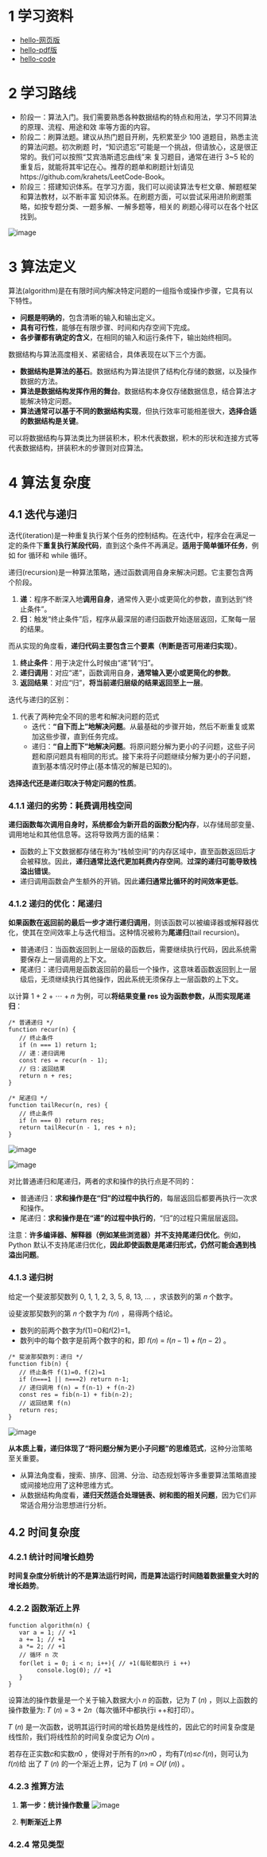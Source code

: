# 1 学习资料
- [hello-网页版](https://www.hello-algo.com/)
- [hello-pdf版](https://github.com/user-attachments/files/16831580/hello-algo-1.1.0-zh-javascript.pdf)
- [hello-code](https://github.com/krahets/hello-algo)

# 2 学习路线
- 阶段一：算法入门。我们需要熟悉各种数据结构的特点和用法，学习不同算法的原理、流程、用途和效 率等方面的内容。
- 阶段二：刷算法题。建议从热门题目开刷，先积累至少 100 道题目，熟悉主流的算法问题。初次刷题 时，“知识遗忘”可能是一个挑战，但请放心，这是很正常的。我们可以按照“艾宾浩斯遗忘曲线”来 复习题目，通常在进行 3~5 轮的重复后，就能将其牢记在心。推荐的题单和刷题计划请见https://github.com/krahets/LeetCode-Book。
- 阶段三：搭建知识体系。在学习方面，我们可以阅读算法专栏文章、解题框架和算法教材，以不断丰富 知识体系。在刷题方面，可以尝试采用进阶刷题策略，如按专题分类、一题多解、一解多题等，相关的 刷题心得可以在各个社区找到。

![image](https://github.com/user-attachments/assets/f6db3c05-208b-4b4a-a01e-4b11b4d28227)

# 3 算法定义
算法(algorithm)是在有限时间内解决特定问题的一组指令或操作步骤，它具有以下特性。
- **问题是明确的**，包含清晰的输入和输出定义。
- **具有可行性**，能够在有限步骤、时间和内存空间下完成。
- **各步骤都有确定的含义**，在相同的输入和运行条件下，输出始终相同。

数据结构与算法高度相关、紧密结合，具体表现在以下三个方面。
- **数据结构是算法的基石**。数据结构为算法提供了结构化存储的数据，以及操作数据的方法。
- **算法是数据结构发挥作用的舞台**。数据结构本身仅存储数据信息，结合算法才能解决特定问题。
- **算法通常可以基于不同的数据结构实现**，但执行效率可能相差很大，**选择合适的数据结构是关键**。

可以将数据结构与算法类比为拼装积木，积木代表数据，积木的形状和连接方式等代表数据结构，拼装积木的步骤则对应算法。

# 4 算法复杂度
## 4.1 迭代与递归
迭代(iteration)是一种重复执行某个任务的控制结构。在迭代中，程序会在满足一定的条件下**重复执行某段代码**，直到这个条件不再满足。**适用于简单循环任务**，例如 for 循环和 while 循环。

递归(recursion)是一种算法策略，通过函数调用自身来解决问题。它主要包含两个阶段。 
1. **递**：程序不断深入地**调用自身**，通常传入更小或更简化的参数，直到达到“终止条件”。
2. **归**：触发“终止条件”后，程序从最深层的递归函数开始逐层返回，汇聚每一层的结果。

而从实现的角度看，**递归代码主要包含三个要素（判断是否可用递归实现）**。
1. **终止条件**：用于决定什么时候由“递”转“归”。
2. **递归调用**：对应“递”，函数调用自身，**通常输入更小或更简化的参数**。
3. **返回结果**：对应“归”，**将当前递归层级的结果返回至上一层**。

迭代与递归的区别：
1. 代表了两种完全不同的思考和解决问题的范式
   - 迭代：**“自下而上”地解决问题**。从最基础的步骤开始，然后不断重复或累加这些步骤，直到任务完成。
   - 递归：**“自上而下”地解决问题**。将原问题分解为更小的子问题，这些子问题和原问题具有相同的形式。接下来将子问题继续分解为更小的子问题，直到基本情况时停止(基本情况的解是已知的)。

**选择迭代还是递归取决于特定问题的性质**。

### 4.1.1 递归的劣势：耗费调用栈空间
**递归函数每次调用自身时，系统都会为新开启的函数分配内存**，以存储局部变量、调用地址和其他信息等。这将导致两方面的结果：
- 函数的上下文数据都存储在称为“栈帧空间”的内存区域中，直至函数返回后才会被释放。因此，**递归通常比迭代更加耗费内存空间**。**过深的递归可能导致栈溢出错误**。
- 递归调用函数会产生额外的开销。因此**递归通常比循环的时间效率更低**。

### 4.1.2 递归的优化：尾递归
**如果函数在返回前的最后一步才进行递归调用**，则该函数可以被编译器或解释器优化，使其在空间效率上与迭代相当。这种情况被称为**尾递归**(tail recursion)。
- 普通递归：当函数返回到上一层级的函数后，需要继续执行代码，因此系统需要保存上一层调用的上下文。
- 尾递归：递归调用是函数返回前的最后一个操作，这意味着函数返回到上一层级后，无须继续执行其他操作，因此系统无须保存上一层函数的上下文。

以计算 1 + 2 + ⋯ + 𝑛 为例，可以**将结果变量 res 设为函数参数，从而实现尾递归**：
```
/* 普通递归 */
function recur(n) {
   // 终止条件
   if (n === 1) return 1;
   // 递：递归调用
   const res = recur(n - 1);
   // 归：返回结果
   return n + res;
}
```
```
/* 尾递归 */
function tailRecur(n, res) {
   // 终止条件
   if (n === 0) return res;
   return tailRecur(n - 1, res + n);
}
```
![image](https://github.com/user-attachments/assets/28827d58-3847-430f-8ebe-86cd31563d72)

![image](https://github.com/user-attachments/assets/8c96456b-531c-4897-93e9-4f6c0d1e58b5)

对比普通递归和尾递归，两者的求和操作的执行点是不同的：
- 普通递归：**求和操作是在“归”的过程中执行的**，每层返回后都要再执行一次求和操作。
- 尾递归：**求和操作是在“递”的过程中执行的**，“归”的过程只需层层返回。

注意：**许多编译器、解释器（例如某些浏览器）并不支持尾递归优化**。例如，Python 默认不支持尾递归优化，**因此即使函数是尾递归形式，仍然可能会遇到栈溢出问题**。

### 4.1.3 递归树
给定一个斐波那契数列 0, 1, 1, 2, 3, 5, 8, 13, ... ，求该数列的第 𝑛 个数字。

设斐波那契数列的第 𝑛 个数字为 𝑓(𝑛) ，易得两个结论。
- 数列的前两个数字为𝑓(1)=0和𝑓(2)=1。
- 数列中的每个数字是前两个数字的和，即 𝑓(𝑛) = 𝑓(𝑛 − 1) + 𝑓(𝑛 − 2) 。

```
/* 斐波那契数列：递归 */
function fib(n) {
   // 终止条件 f(1)=0，f(2)=1
   if (n===1 || n===2) return n-1;
   // 递归调用 f(n) = f(n-1) + f(n-2)
   const res = fib(n-1) + fib(n-2);
   // 返回结果 f(n)
   return res;
}
```

![image](https://github.com/user-attachments/assets/c1ca2e6d-0400-4d5c-82ef-9ef7863b416d)

**从本质上看，递归体现了“将问题分解为更小子问题”的思维范式**，这种分治策略至关重要。
- 从算法角度看，搜索、排序、回溯、分治、动态规划等许多重要算法策略直接或间接地应用了这种思维方式。
- 从数据结构角度看，**递归天然适合处理链表、树和图的相关问题**，因为它们非常适合用分治思想进行分析。

## 4.2 时间复杂度
### 4.2.1 统计时间增长趋势
**时间复杂度分析统计的不是算法运行时间，而是算法运行时间随着数据量变大时的增长趋势**。

### 4.2.2 函数渐近上界
```
function algorithm(n) {
   var a = 1; // +1
   a += 1; // +1
   a *= 2; // +1
   // 循环 n 次
   for(let i = 0; i < n; i++){ // +1(每轮都执行 i ++)
        console.log(0); // +1
   }
}
```
设算法的操作数量是一个关于输入数据大小 𝑛 的函数，记为 𝑇 (𝑛) ，则以上函数的操作数量为: 𝑇 (𝑛) = 3 + 2𝑛（每次循环中都执行i ++和打印）。

𝑇 (𝑛) 是一次函数，说明其运行时间的增长趋势是线性的，因此它的时间复杂度是线性阶，我们将线性阶的时间复杂度记为 𝑂(𝑛) 。

若存在正实数𝑐和实数𝑛0 ，使得对于所有的𝑛>𝑛0 ，均有𝑇(𝑛)≤𝑐⋅𝑓(𝑛)，则可认为𝑓(𝑛)给 出了 𝑇 (𝑛) 的一个渐近上界，记为 𝑇 (𝑛) = 𝑂(𝑓 (𝑛)) 。

### 4.2.3 推算方法
1. **第一步：统计操作数量**
![image](https://github.com/user-attachments/assets/e1d4751c-f302-4c91-8ef2-ea636a0d7b44)

2. **判断渐近上界**

### 4.2.4 常见类型
